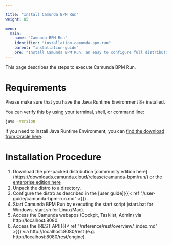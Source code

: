 ```yaml
---

title: "Install Camunda BPM Run"
weight: 05

menu:
  main:
    name: "Camunda BPM Run"
    identifier: "installation-camunda-bpm-run"
    parent: "installation-guide"
    pre: "Install Camunda BPM Run, an easy to configure full distribution of the Camunda BPM platform. No Java knowledge necessary."
---
```


This page describes the steps to execute Camunda BPM Run.

# Requirements
Please make sure that you have the Java Runtime Environment 8+ installed.

You can verify this by using your terminal, shell, or command line:

```sh
java -version
```
If you need to install Java Runtime Environment, you can [find the download from Oracle here](https://www.oracle.com/java/technologies/javase-downloads.html).

# Installation Procedure
1. Download the pre-packed distribution [community edition here] (https://downloads.camunda.cloud/release/camunda-bpm/run/) or the [enterprise edition here](https://downloads.camunda.cloud/enterprise-release/camunda-bpm/run/) 
1. Unpack the distro to a directory.
1. Configure the distro as described in the [user guide]({{< ref "/user-guide/camunda-bpm-run.md" >}}).
1. Start Camunda BPM Run by executing the start script (start.bat for Windows, start.sh for Linux/Mac).
1. Access the Camunda webapps (Cockpit, Tasklist, Admin) via http://localhost:8080.
1. Access the [REST API]({{< ref "/reference/rest/overview/_index.md" >}}) via http://localhost:8080/rest (e.g. http://localhost:8080/rest/engine).
